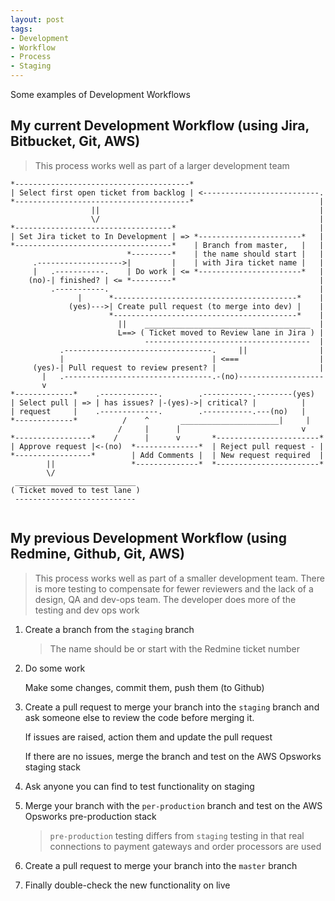```yaml
---
layout: post
tags:
- Development
- Workflow
- Process
- Staging
---
```


Some examples of Development Workflows

## My current Development Workflow (using Jira, Bitbucket, Git, AWS)

> This process works well as part of a larger development team

```
*---------------------------------------*
| Select first open ticket from backlog | <--------------------------.
*---------------------------------------*                            |
                  ||                                                 |
                  \/                                                 |
*-----------------------------------*                                |
| Set Jira ticket to In Development | => *-----------------------*   |
*-----------------------------------*    | Branch from master,   |   |
                          *---------*    | the name should start |   |
     .------------------->|         |    | with Jira ticket name |   |
     |   .-----------.    | Do work | <= *-----------------------*   |
    (no)-| finished? | <= *---------*                                |
         .-----------.                                               |
               |      *-----------------------------------------*    |
             (yes)--->| Create pull request (to merge into dev) |    |
                      *-----------------------------------------*    |
                        ||    _____________________________________  |
                        L==> ( Ticket moved to Review lane in Jira ) |
                              -------------------------------------  |
           .---------------------------------.     ||                |
           |                                 | <===                  |
     (yes)-| Pull request to review present? |                       |
       |   .---------------------------------.-(no)-------------------
       v
*-------------*    .-------------.        .-----------.--------(yes)
| Select pull | => | has issues? |-(yes)->| critical? |          |
| request     |    .-------------.        .-----------.---(no)   |
*-------------*          /    ^       ______________________|     |
                        /     |      |                           v
*-----------------*    /      |      v       *-----------------------*
| Approve request |<-(no)  *--------------*  | Reject pull request - |
*-----------------*        | Add Comments |  | New request required  |
        ||                 *--------------*  *-----------------------*
        \/
 ___________________________
( Ticket moved to test lane )
 ---------------------------


```

## My previous Development Workflow (using Redmine, Github, Git, AWS)

> This process works well as part of a smaller development team. There is more testing to compensate for fewer reviewers and the lack of a design, QA and dev-ops team. The developer does more of the testing and dev ops work

1. Create a branch from the `staging` branch

    > The name should be or start with the Redmine ticket number

2. Do some work

    Make some changes, commit them, push them (to Github)

3. Create a pull request to merge your branch into the `staging` branch and ask someone else to review the code before merging it.

    If issues are raised, action them and update the pull request

    If there are no issues, merge the branch and test on the AWS Opsworks staging stack

5. Ask anyone you can find to test functionality on staging

6. Merge your branch with the `per-production` branch and test on the AWS Opsworks pre-production stack

    > `pre-production` testing differs from `staging` testing in that real connections to payment gateways and order processors are used

7. Create a pull request to merge your branch into the `master` branch

8. Finally double-check the new functionality on live